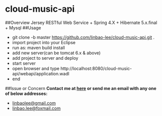 # cloud-music-api
##Overview
Jersey RESTful Web Service + Spring 4.X + Hibernate 5.x.final + Mysql
##Usage
 - git clone -b master https://github.com/linbao-lee/cloud-music-api.git .
 - import project into your Eclipse
 - run as: maven build install
 - add new server(can be tomcat 6.x & above)
 - add project to server and deploy
 - start server
 - open browser and type http://localhost:8080/cloud-music-api/webapi/application.wadl 
 - end

##Issue or Concern
**Contact me at [here](https://github.com/linbao-lee/cloud-music-api/issues) or send me an email with any one of below addresses:**
- linbaolee@gmail.com
- linbao.lee@foxmail.com
